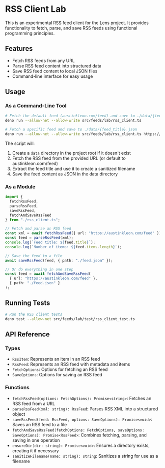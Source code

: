 # RSS Client Lab

This is an experimental RSS feed client for the Lens project. It provides functionality to fetch, parse, and save RSS feeds using functional programming principles.

## Features

- Fetch RSS feeds from any URL
- Parse RSS feed content into structured data
- Save RSS feed content to local JSON files
- Command-line interface for easy usage

## Usage

### As a Command-Line Tool

```bash
# Fetch the default feed (austinkleon.com/feed) and save to ./data/{feed_title}.json
deno run --allow-net --allow-write src/feeds/lab/rss_client.ts

# Fetch a specific feed and save to ./data/{feed_title}.json
deno run --allow-net --allow-write src/feeds/lab/rss_client.ts https://example.com/feed
```

The script will:
1. Create a `data` directory in the project root if it doesn't exist
2. Fetch the RSS feed from the provided URL (or default to austinkleon.com/feed)
3. Extract the feed title and use it to create a sanitized filename
4. Save the feed content as JSON in the data directory

### As a Module

```typescript
import {
  fetchRssFeed,
  parseRssFeed,
  saveRssFeed,
  fetchAndSaveRssFeed
} from "./rss_client.ts";

// Fetch and parse an RSS feed
const xml = await fetchRssFeed({ url: "https://austinkleon.com/feed" });
const feed = parseRssFeed(xml);
console.log(`Feed title: ${feed.title}`);
console.log(`Number of items: ${feed.items.length}`);

// Save the feed to a file
await saveRssFeed(feed, { path: "./feed.json" });

// Or do everything in one step
const feed = await fetchAndSaveRssFeed(
  { url: "https://austinkleon.com/feed" },
  { path: "./feed.json" }
);
```

## Running Tests

```bash
# Run the RSS client tests
deno test --allow-net src/feeds/lab/test/rss_client_test.ts
```

## API Reference

### Types

- `RssItem`: Represents an item in an RSS feed
- `RssFeed`: Represents an RSS feed with metadata and items
- `FetchOptions`: Options for fetching an RSS feed
- `SaveOptions`: Options for saving an RSS feed

### Functions

- `fetchRssFeed(options: FetchOptions): Promise<string>`: Fetches an RSS feed from a URL
- `parseRssFeed(xml: string): RssFeed`: Parses RSS XML into a structured object
- `saveRssFeed(feed: RssFeed, options: SaveOptions): Promise<void>`: Saves an RSS feed to a file
- `fetchAndSaveRssFeed(fetchOptions: FetchOptions, saveOptions: SaveOptions): Promise<RssFeed>`: Combines fetching, parsing, and saving in one operation
- `ensureDir(dir: string): Promise<void>`: Ensures a directory exists, creating it if necessary
- `sanitizeFilename(name: string): string`: Sanitizes a string for use as a filename
